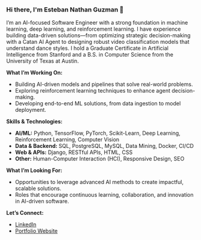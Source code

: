 ### Hi there, I'm Esteban Nathan Guzman 👋

I’m an AI-focused Software Engineer with a strong foundation in machine learning, deep learning, and reinforcement learning. I have experience building data-driven solutions—from optimizing strategic decision-making with a Catan AI Agent to designing robust video classification models that understand dance styles. I hold a Graduate Certificate in Artificial Intelligence from Stanford and a B.S. in Computer Science from the University of Texas at Austin.

**What I’m Working On:**  
- Building AI-driven models and pipelines that solve real-world problems.
- Exploring reinforcement learning techniques to enhance agent decision-making.
- Developing end-to-end ML solutions, from data ingestion to model deployment.

**Skills & Technologies:**  
- **AI/ML:** Python, TensorFlow, PyTorch, Scikit-Learn, Deep Learning, Reinforcement Learning, Computer Vision  
- **Data & Backend:** SQL, PostgreSQL, MySQL, Data Mining, Docker, CI/CD  
- **Web & APIs:** Django, RESTful APIs, HTML, CSS  
- **Other:** Human-Computer Interaction (HCI), Responsive Design, SEO

**What I’m Looking For:**  
- Opportunities to leverage advanced AI methods to create impactful, scalable solutions.
- Roles that encourage continuous learning, collaboration, and innovation in AI-driven software.

**Let’s Connect:**  
- [LinkedIn](https://linkedin.com/in/nathan-guzman-47810a170)
- [Portfolio Website](https://nathan-guzman.netlify.app)
